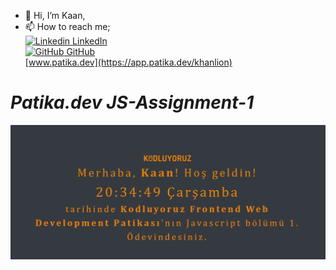 - 👋 Hi, I’m Kaan,
- 📫 How to reach me;   
[![Linkedin](https://i.stack.imgur.com/gVE0j.png) LinkedIn](https://www.linkedin.com/in/arslan-oguzkaan/)
&nbsp;  
[![GitHub](https://i.stack.imgur.com/tskMh.png) GitHub](https://github.com/kaanarslan1990)  
[www.patika.dev](https://app.patika.dev/khanlion)

# ***Patika.dev JS-Assignment-1***

![image](ss.PNG)

